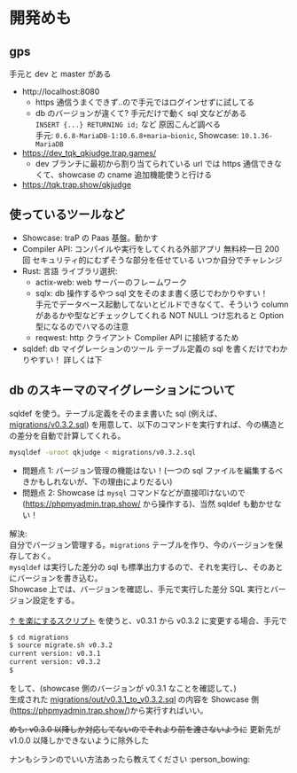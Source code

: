 # 開発めも

## gps

手元と dev と master がある
- http://localhost:8080
  - https 通信うまくできず..ので手元ではログインせずに試してる
  - db のバージョンが違くて? 手元だけで動く sql 文などがある<br>
  `INSERT {...} RETURNING id;` など 原因こんど調べる<br>
	手元: `0.6.8-MariaDB-1:10.6.8+maria~bionic`, Showcase: `10.1.36-MariaDB`
- https://dev_tqk_qkjudge.trap.games/
  - dev ブランチに最初から割り当てられている url では https 通信できなくて、showcase の cname 追加機能使うと行ける
- https://tqk.trap.show/qkjudge


## 使っているツールなど
- Showcase: traP の Paas 基盤。動かす
- Compiler API: コンパイルや実行をしてくれる外部アプリ 無料枠一日 200 回 セキュリティ的にむずそうな部分を任せている いつか自分でチャレンジ
- Rust: 言語 ライブラリ選択:
  - actix-web: web サーバーのフレームワーク
  - sqlx: db 操作するやつ sql 文をそのまま書く感じでわかりやすい！<br>
  手元でデータベース起動してないとビルドできなくて、そういう column があるかや型などチェックしてくれる NOT NULL つけ忘れると Option 型になるのでハマるの注意
  - reqwest: http クライアント Compiler API に接続するため
- sqldef: db マイグレーションのツール テーブル定義の sql を書くだけでわかりやすい！ 詳しくは下


## db のスキーマのマイグレーションについて

sqldef を使う。テーブル定義をそのまま書いた sql (例えば、[migrations/v0.3.2.sql](https://github.com/tqkoh/qkjudge/blob/dev/migrations/v0.3.2.sql)) を用意して、以下のコマンドを実行すれば、今の構造との差分を自動で計算してくれる。

```bash
mysqldef -uroot qkjudge < migrations/v0.3.2.sql
```

- 問題点 1: バージョン管理の機能はない！(一つの sql ファイルを編集するべきかもしれないが、下の理由によりだるい)
- 問題点 2: Showcase は `mysql` コマンドなどが直接叩けないので(https://phpmyadmin.trap.show/ から操作する)、当然 sqldef も動かせない！

解決: <br>
自分でバージョン管理する。`migrations` テーブルを作り、今のバージョンを保存しておく。<br>
`mysqldef` は実行した差分の sql も標準出力するので、それを実行し、そのあとにバージョンを書き込む。<br>
Showcase 上では、バージョンを確認し、手元で実行した差分 SQL 実行とバージョン設定をする。<br>
<br>
[↑ を楽にするスクリプト](https://github.com/tqkoh/qkjudge/blob/dev/migrations/migrate.sh) を使うと、v0.3.1 から v0.3.2 に変更する場合、手元で

```bash
$ cd migrations
$ source migrate.sh v0.3.2
current version: v0.3.1
current version: v0.3.2
$ 
```

をして、(showcase 側のバージョンが v0.3.1 なことを確認して、)<br>
生成された [migrations/out/v0.3.1_to_v0.3.2.sql](https://github.com/tqkoh/qkjudge/blob/dev/migrations/out/v0.3.1_to_v0.3.2.sql) の内容を Showcase 側(https://phpmyadmin.trap.show/)から実行すればいい。

~~めも: v0.3.0 以降しか対応してないのでそれより前を渡さないように~~
更新先が v1.0.0 以降しかできないように除外した

ナンもシランのでいい方法あったら教えてください :person_bowing:
